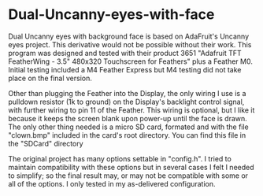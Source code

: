 # Dual-Uncanny-eyes-with-face
Dual Uncanny eyes with background face is based on AdaFruit's Uncanny eyes project.  This derivative would not be possible without their work.  This program was designed and tested with their product 3651 "Adafruit TFT FeatherWing - 3.5" 480x320 Touchscreen for Feathers" plus a Feather M0.  Initial testing included a M4 Feather Express but M4 testing did not take place on the final version.  

Other than plugging the Feather into the Display, the only wiring I use is a pulldown resistor (1k to ground) on the Display's backlight control signal,  with further wiring to pin 11 of the Feather. This wiring is optional, but I like it because it keeps the screen blank upon power-up until the face is drawn.  The only other thing needed is a micro SD card, formated and with the file "clown.bmp" included in the card's root directory.  You can find this file in the "SDCard" directory

The original project has many options settable in "config.h".  I tried to maintain compatibility with these options but in several cases I felt I needed to simplify; so the final result may, or may not be compatible with some or all of the options.  I only tested in my as-delivered configuration.

